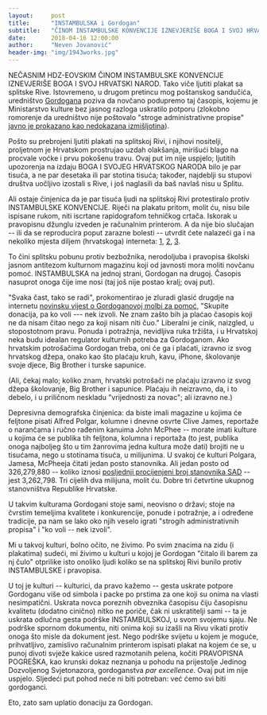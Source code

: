 ```yaml
---
layout:     post
title:      "INSTAMBULSKA i Gordogan"
subtitle:   "ČINOM INSTAMBULSKE KONVENCIJE IZNEVJERIŠE BOGA I SVOJ HRVATSKI NAROD. Kako depresivna demografska činjenica otkriva pozadinu uskrate potpore kulturnom magazinu Gordogan."
date:       2018-04-16 12:00:00
author:     "Neven Jovanović"
header-img: "img/1943works.jpg"
---
```


NEČASNIM HDZ-EOVSKIM ČINOM INSTAMBULSKE KONVENCIJE IZNEVJERIŠE BOGA I SVOJ HRVATSKI NAROD. Tako viče ljutiti plakat sa splitske Rive. Istovremeno, u drugom pretincu mog poštanskog sandučića, uredništvo [Gordogana](http://www.gordogan.com.hr/gordogan/) poziva da novčano podupremo taj časopis, kojemu je Ministarstvo kulture bez jasnog razloga uskratilo potporu (zlokobno romorenje da uredništvo nije poštovalo "stroge administrativne propise" [javno je prokazano kao nedokazana izmišljotina](https://www.telegram.hr/price/izgleda-da-je-ministarstvo-malo-lagalo-oko-ukidanja-potpore-gordoganu-opomene-na-koje-se-pozivaju-ne-postoje/)).

Pošto su prebrojeni ljutiti plakati na splitskoj Rivi, i njihovi nositelji, proljetnom je Hrvatskom prostrujao uzdah olakšanja, mirišući blago na procvale voćke i prvu pokošenu travu. Ovaj put im nije uspjelo; ljutitih upozorenja na izdaju BOGA I SVOJEG HRVATSKOG NARODA bilo je par tisuća, a ne par desetaka ili par stotina tisuća; također, najdeblji su stupovi društva uočljivo izostali s Rive, i još naglasili da baš navlaš nisu u Splitu. 

Ali ostaje činjenica da je par tisuća ljudi na splitskoj Rivi protestiralo protiv INSTAMBULSKE KONVENCIJE. Riječi na plakatu pritom, molit ću, nisu bile ispisane rukom, niti iscrtane rapidografom tehničkog crtača. Iskorak u pravopisnu džunglu izveden je računalnim printerom. A da nije bio slučajan -- ili da se reproducira poput zarazne bolesti -- utvrdit ćete nalazeći ga i na nekoliko mjesta diljem (hrvatskoga) interneta: [1](https://portal.braniteljski-forum.com/vijesti/hcsp-poziva-na-prosvjedni-skup-protiv-ratifikacije-instambulske-konvencije), [2](https://hrvatskabraniteljskapuckastranka.weebly.com/blog/zeljko-sacic-hrvatski-narode-budimo-spremni-na-aktivan-otpor), [3](
http://croatia-presse.de/deseci-tisuca-ljudi-protiv-istanbulske-konvencije/).

To čini splitsku pobunu protiv bezbožnika, nerodoljuba i pravopisa školski jasnom antitezom kulturnom magazinu koji od javnosti mora moliti novčanu pomoć. INSTAMBULSKA na jednoj strani, Gordogan na drugoj. Časopis nasuprot onoga čije ime nosi (taj još nije postao kralj; ovaj put).

"Svaka čast, tako se radi", prokomentirao je zluradi glasić drugdje na internetu [novinsku vijest o Gordoganovoj molbi za pomoć](https://net.hr/danas/hrvatska/casopis-gordogan-moli-za-donacije-ministarstvo-im-je-nakon-40-godina-izlazenja-bez-objasnjenja-obustavilo-sufinanciranje/), "Skupite donacija, pa ko voli --- nek izvoli. Ne znam zašto bih ja plaćao časopis koji ne da nisam čitao nego za koji nisam niti čuo." Liberalni je cinik, naizgled, u stopostotnom pravu.  Ponuda i potražnja, nevidljiva ruka tržišta, i u Hrvatskoj neka budu idealan regulator kulturnih potreba za Gordoganom. Ako hrvatskim potrošačima Gordogan treba, oni će ga i plaćati, izravno iz svog hrvatskog džepa, onako kao što plaćaju kruh, kavu, iPhone, školovanje svoje djece, Big Brother i turske sapunice.

(Ali, čekaj malo; koliko znam, hrvatski potrošači ne plaćaju izravno iz svog džepa školovanje, Big Brother i sapunice. Plaćaju ih neizravno, da, i to debelo, i u priličnom neskladu "vrijednosti za novac"; ali izravno ne.)

Depresivna demografska činjenica: da biste imali magazine u kojima će feljtone pisati Alfred Polgar, kolumne i dnevne osvrte Clive James, reportaže o narančama i ručno rađenim kanuima John McPhee -- morate imati kulture u kojima će se publika tih feljtona, kolumna i reportaža (to jest, publika onoga najboljeg što u tim žanrovima jedna kultura može dati) brojiti ne u tisućama, nego u stotinama tisuća, u milijunima. U svakoj će kulturi Polgara, Jamesa, McPheeja čitati jedan posto stanovnika. Ali jedan posto od 326,279,880 -- koliko iznosi [posljednji procijenjeni broj stanovnika SAD](http://www.worldometers.info/world-population/us-population/) -- jest 3,262,798. Tri cijelih dva milijuna, molit ću. Dobre tri četvrtine ukupnog stanovništva Republike Hrvatske.

U takvim kulturama Gordogani stoje sami, neovisno o državi; stoje na čvrstim temeljima kvalitete i konkurencije, ponude i potražnje, a i određene tradicije, pa nam se lako oko njih veselo igrati "strogih administrativnih propisa" i "ko voli -- nek izvoli".

Mi u takvoj kulturi, bolno očito, ne živimo. Po svim znacima na zidu (i plakatima) sudeći, mi živimo u kulturi u kojoj je Gordogan "čitalo ili barem za nj čulo" otprilike isto onoliko ljudi koliko se na splitskoj Rivi bunilo protiv INSTAMBULSKE i pravopisa.

U toj je kulturi -- kulturici, da pravo kažemo -- gesta uskrate potpore Gordoganu više od simbola i packe po prstima za one koji su onima na vlasti nesimpatični. Uskrata novca poreznih obveznika časopisu čiju časopisnu kvalitetu (dodatno cinično) nitko ne poriče, čak ni uskratitelji sami -- ta je uskrata odlučna gesta podrške INSTAMBULSKOJ, u svom svojemu sjaju. Ne podrške spornom dokumentu, niti onima koji su izašli na Rivu vikati protiv onoga što misle da dokument jest. Nego podrške svijetu u kojem je moguće, prihvatljivo, zamislivo računalnim printerom ispisati plakat na kojem će se, u punoj divoti svježe kakice usred razmotanih pelena, kočiti PRAVOPISNA POGREŠKA, kao krunski dokaz neznanja u pohodu na prijestolje Jedinog Dozvoljenog Svjetonazora, gordoganstva *par excellence*. Ovaj put im nije uspjelo. Sljedeći put pohod neće ni biti potreban: već ćemo svi biti gordoganci.

Eto, zato sam uplatio donaciju za Gordogan.
